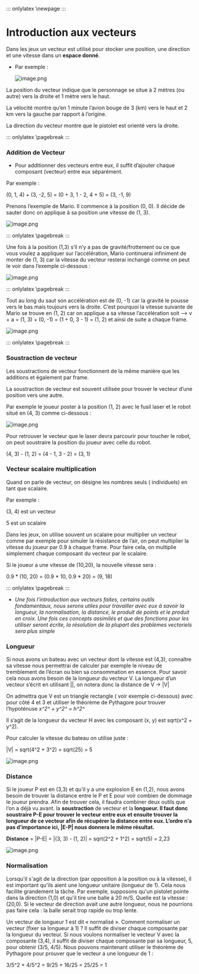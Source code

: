 ::: onlylatex
\newpage
:::

# Introduction aux vecteurs

Dans les jeux un vecteur est utilisé pour stocker une position, une direction et une vitesse dans un **espace donné**.

- Par exemple :
    
    
    ![image.png](img/image_0.png)
    

La position du vecteur indique que le personnage se situe à 2 mètres (ou autre) vers la droite et 1 mètre vers le haut.

La vélocité montre qu’en 1 minute l’avion bouge de 3 (km) vers le haut et 2 km vers la gauche par rapport à l’origine.

La direction du vecteur montre que le pistolet est orienté vers la droite.

::: onlylatex
\pagebreak
:::


### Addition de Vecteur

- Pour additionner des vecteurs entre eux, il suffit d’ajouter chaque composant (vecteur) entre eux séparément.
    
Par exemple : 

(0, 1, 4) + (3, -2, 5) = (0 + 3, 1 - 2, 4 + 5) = (3, -1, 9)

Prenons l’exemple de Mario. Il commence à la position (0, 0). Il décide de sauter donc on applique à sa position une vitesse de (1, 3). 

![image.png](img/image_1.png)

::: onlylatex
\pagebreak
:::


Une fois à la position (1,3) s’il n’y a pas de gravité/frottement ou ce que vous voulez a appliquer sur l’accélération, Mario continuerai infiniment de monter de (1, 3) car la vitesse du vecteur resterai inchangé comme on peut le voir dans l’exemple ci-dessous :

![image.png](img/image_2.png)

::: onlylatex
\pagebreak
:::


Tout au long du saut son accélération est de (0, -1) car la gravité le pousse vers le bas mais toujours vers la droite. C’est pourquoi la vitesse suivante de Mario se trouve en (1, 2) car on applique a sa vitesse l’accélération soit --> v + a = (1, 3) + (0, -1) = (1 + 0, 3 - 1) = (1, 2) et ainsi de suite a chaque frame.

![image.png](img/image_3.png)
    
::: onlylatex
\pagebreak
:::


### Soustraction de vecteur

Les soustractions de vecteur fonctionnent de la même manière que les additions et également par frame. 

La soustraction de vecteur est souvent utilisée pour trouver le vecteur d’une position vers une autre.

Par exemple le joueur poster à la position (1, 2) avec le fusil laser et le robot situé en (4, 3) comme ci-dessous :

![image.png](img/image_4.png)

Pour retrouver le vecteur que le laser devra parcourir pour toucher le robot, on peut soustraire la position du joueur avec celle du robot.

(4, 3) - (1, 2) = (4 - 1, 3 - 2) = (3, 1)

### Vecteur scalaire multiplication

Quand on parle de vecteur, on désigne les nombres seuls ( individuels) en tant que scalaire. 

Par exemple :

(3, 4) est un vecteur

5 est un scalaire

Dans les jeux, on utilise souvent un scalaire pour multiplier un vecteur comme par exemple pour simuler la résistance de l’air, on peut multiplier la vitesse du joueur par 0.9 à chaque frame. Pour faire cela, on multiplie simplement chaque composant du vecteur par le scalaire. 

Si le joueur a une vitesse de (10,20), la nouvelle vitesse sera :

0.9 * (10, 20) = (0.9 * 10, 0.9 * 20) = (9, 18)

::: onlylatex
\pagebreak
:::


- *Une fois l’introduction aux vecteurs faites, certains outils fondamentaux, nous serons utiles pour travailler avec eux à savoir la longueur, la normalisation, la distance, le produit de points et le produit en croix. Une fois ces concepts assimilés et que des fonctions pour les utiliser seront écrite, la résolution de la plupart des problèmes vectoriels sera plus simple*

### Longueur

Si nous avons un bateau avec un vecteur dont la vitesse est (4,3), connaître sa vitesse nous permettrai de calculer par exemple le niveau de tremblement de l’écran ou bien sa consommation en essence. Pour savoir cela nous avons besoin de la longueur du vecteur V. La longueur d’un vecteur s’écrit en utilisant ||, on notera donc la distance de V → |V|

On admettra que V est un triangle rectangle ( voir exemple ci-dessous) avec pour côté 4 et 3 et utiliser le théorème de Pythagore pour trouver l’hypoténuse *x^2^ + y^2^ = h^2^*

Il s’agit de la longueur du vecteur H avec les composant (x, y) est sqrt(x^2 + y^2). 

Pour calculer la vitesse du bateau on utilise juste : 

|V| = sqrt(4^2 + 3^2) = sqrt(25) = 5

![image.png](img/image_5.png)

### Distance

Si le joueur P est en (3,3) et qu’il y a une explosion E en (1,2), nous avons besoin de trouver la distance entre le P et E pour voir combien de dommage le joueur prendra. Afin de trouver cela, il faudra combiner deux outils que l’on a déjà vu avant. la **soustraction** de vecteur et la **longueur. Il faut donc soustraire P-E pour trouver le vecteur entre eux et ensuite trouver la longueur de ce vecteur afin de récupérer la distance entre eux. L’ordre n’a pas d’importance ici, |E-P| nous donnera le même résultat.**

**Distance** = |P-E| = |(3, 3) - (1, 2)| = sqrt(2^2 + 1^2) = sqrt(5) = 2,23

![image.png](img/image_6.png)

### Normalisation

Lorsqu'il s'agit de la direction (par opposition à la position ou à la vitesse), il est important qu'ils aient une longueur unitaire (longueur de 1). Cela nous facilite grandement la tâche. Par exemple, supposons qu'un pistolet pointe dans la direction (1,0) et qu'il tire une balle à 20 m/S. Quelle est la vitesse : (20,0). Si le vecteur de direction avait une autre longueur, nous ne pourrions pas faire cela : la balle serait trop rapide ou trop lente.

Un vecteur de longueur 1 est dit « normalisé ». Comment normaliser un vecteur (fixer sa longueur à 1) ? Il suffit de diviser chaque composante par la longueur du vecteur. Si nous voulons normaliser le vecteur V avec la composante (3,4), il suffit de diviser chaque composante par sa longueur, 5, pour obtenir (3/5, 4/5). Nous pouvons maintenant utiliser le théorème de Pythagore pour prouver que le vecteur a une longueur de 1 :

3/5^2 + 4/5^2 = 9/25 + 16/25 = 25/25 =  1